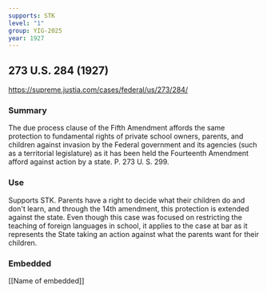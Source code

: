 ```yaml
---
supports: STK
level: "1"
group: YIG-2025
year: 1927
---
```

## 273 U.S. 284 (1927)

https://supreme.justia.com/cases/federal/us/273/284/

### Summary

The due process clause of the Fifth Amendment affords the same protection to fundamental rights of private school owners, parents, and children against invasion by the Federal government and its agencies (such as a territorial legislature) as it has been held the Fourteenth Amendment afford against action by a state. P. 273 U. S. 299.

### Use

Supports STK. Parents have a right to decide what their children do and don't learn, and through the 14th amendment, this protection is extended against the state. Even though this case was focused on restricting the teaching of foreign languages in school, it applies to the case at bar as it represents the State taking an action against what the parents want for their children.

### Embedded

[[Name of embedded]]